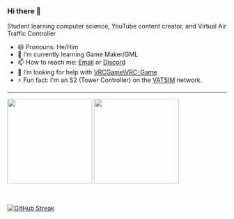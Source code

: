### Hi there 👋

Student learning computer science, YouTube content creator, and Virtual Air Traffic Controller

- 😄 Pronouns: He/Him
- 🌱 I’m currently learning Game Maker/GML
- 📫 How to reach me: [Email](mailto:sv.samuel.valencia014@gmail.com) or [Discord](https://discord.gg/a65sJ99D98)
- 🤔 I’m looking for help with [VRCGame\VRC-Game](https://github.com/VRCGame/VRC-Game)
- ⚡ Fun fact: I'm an S2 (Tower Controller) on the [VATSIM](https://vatsim.net) network. 
<hr>

<img src="https://github-readme-stats-one-khaki.vercel.app/api?username=svalencia014&show_icons=true&theme=dracula" height="195px"/> <img src="https://github-readme-stats-one-khaki.vercel.app/api/top-langs?username=svalencia014&theme=dracula&layout=compact" height="195px" />

<br>

[![GitHub Streak](https://github-readme-streak-stats.herokuapp.com?user=svalencia014&theme=dracula)](https://git.io/streak-stats)
